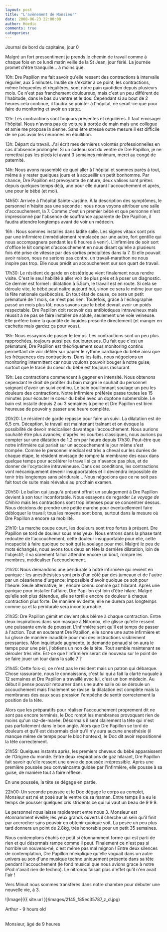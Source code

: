 ```yaml
---
layout: post
title: "L'avènement de Monsieur"
date: 2008-06-23 22:00:00
author: Hoedic
comments: true
categories: 
---
```



Journal de bord du capitaine, jour 0

Malgré un fort pressentiment je prends le chemin de travail comme à chaque fois en ce lundi matin veille de la St Jean, jour férié. La journée promet d'être tranquille... à moins que.

10h: Dre Papillon me fait savoir qu'elle ressent des contractions à intervalle régulier, aux 5 minutes. Inutile de s'exciter à ce point; les contractions, même fréquentes et régulières, sont notre pain quotidien depuis plusieurs mois. Ce n'est pas franchement douloureux, mais c'est un peu différent de l'habitude, dans le bas du ventre et le dos. Cependant si au bout de 2 heures cela continue, il faudra se pointer à l'hôpital, ne serait-ce que pour faire du monitoring et avoir un statut.

12h: Les contractions sont toujours présentes et régulières. Il faut envisager l'hôpital. Nous n'avons pas de voiture à portée de main mais une collègue et amie me propose la sienne. Sans être stressé outre mesure il est difficile de ne pas avoir les neurones en ébullition.

13h: Départ du travail. J'ai écrit mes dernières volontés professionnelles en cas d'absence prolongée. Si un cadeau sort du ventre de Dre Papillon, je ne remettrai pas les pieds ici avant 3 semaines minimum, merci au congé de paternité.

14h: Nous avons rassemblé de quoi aller à l'hôpital et sommes parés à tout, même à y rester quelques jours et à accueillir un petit bonhomme. Par chance, Dre Papillon est prévoyante de nature, deux valises sont prêtes depuis quelques temps déjà, une pour elle durant l'accouchement et après, une pour le bébé (et moi).

14h50: Arrivée à l'hôpital Sainte-Justine. À la description des symptômes, le personnel n'hésite pas une seconde : nous nous voyons attribuer une salle d'accouchement, la 7. Comme c'est un premier bébé et que personne n'est impressionné par l'absence de souffrance apparente de Dre Papillon, il faudra attendre longtemps avant de voir un médecin.

16h : Nous sommes installés dans ladite salle. Les signes vitaux sont pris par une infirmière (immédiatement remplacée par une autre, fort gentille qui nous accompagnera pendant les 8 heures à venir). L'infirmière de soir sort d'office le kit complet d'accouchement en nous disant qu'elle a plusieurs fois été prise de vitesse par des sorties précipitées dans la 7. Si elle pouvait avoir raison, nous ne serions pas contre, un travail-marathon ne nous inspire pas trop. Elle nous prédit un accouchement sur son quart de travail.

17h30: Le résident de garde en obstétrique vient finalement nous rendre visite. C'est le seul habilité à aller voir de plus près et à poser un diagnostic. Ce dernier est formel : dilatation à 5.5cm, le travail est en route. Si cela se déroule vite, le bébé peut naître aujourd'hui, sinon ce sera le même jour que la fête nationale québécoise. En tout état de cause, ce sera un petit prématuré de 1 mois, ce n'est pas rien. Toutefois, grâce à l'échographie passé un mois plus tôt, nous savons que le bébé devrait avoir un poids respectable. Dre Papillon doit recevoir des antibiotiques intraveineux mais réussit à ne pas se faire installer de soluté, seulement une voie veineuse. Elle préfère boire la quantité de liquides prescrite directement (et manger en cachette mais gardez ça pour vous).

18h: Nous essayons de passer le temps. Les contractions sont un peu plus rapprochées, toujours aussi peu douloureuses. Du fait que c'est un prématuré, Dre Papillon est théoriquement sous monitoring continu permettant de voir défiler sur papier le rythme cardiaque du bébé ainsi que les fréquences des contractions. Dans les faits, nous négocions un monitoring intermittent car nous voulons pouvoir bouger à notre guise, surtout que le tracé du coeur du bébé est toujours rassurant.

19h: Les contractions commencent à gagner en intensité. Nous obtenons cependant le droit de profiter du bain malgré le souhait du personnel soignant d'avoir un suivi continu. Le bain bouillonnant soulage un peu les douleurs des contractions. Notre infirmière préférée passe toutes les 15 minutes pour écouter le coeur du bébé avec un doptone submersible. Le bain est installé depuis 2 ou 3 semaines à peine et Dre Papillon est bien heureuse de pouvoir y passer une heure complète.

20h20: Le résident de garde repasse pour faire un suivi. La dilatation est de 6,5 cm. Déception, le travail est maintenant traînant et on évoque la possibilité de devoir médicaliser davantage l'accouchement. Nous aurions souhaité être plus avancés; d'après les courbes classiques, nous aurions pu compter sur une dilatation de 1,2 cm par heure depuis 17h30. Peut-être que notre infirmière qui pariait sur un accouchement le jour même s'est trompée. Comme le personnel médical est très a cheval sur les durées de chaque étape, le résident envisage de rompre la membrane des eaux dans quelque temps pour accélérer le travail si ça n'avance pas plus, et de donner de l'ocytocine intraveineuse. Dans ces conditions, les contractions vont mécaniquement devenir insupportables et il deviendra impossible de tenir très longtemps sans péridurale... Nous négocions que ce ne soit pas fait tout de suite mais réévalué au prochain examen.

20h50: Le ballon qui jusqu'à présent offrait un soulagement à Dre Papillon  devient à son tour inconfortable. Nous essayons de regarder *Le voyage de Chihiro* mais les contractions sont trop intenses pour se concentrer dessus. Nous décidons de prendre une petite marche pour éventuellement faire débloquer le travail; tous les moyens sont bons, surtout dans la mesure où Dre Papillon a encore sa mobilité.

21h10: La marche coupe court, les douleurs sont trop fortes à présent. Dre Papillon se tord de douleur sous mes yeux. Nous entrons dans la phase tant redoutée de l'accouchement, cette douleur insupportable pour elle, cette incapacité à faire quoique ce soit qui la soulage pour moi. Malgré le peu de mots échangés, nous avons tous deux en tête la dernière dilatation, loin de l'objectif; il va sûrement falloir attendre encore un bout, rompre les membres, médicaliser l'accouchement.

21h20: Nous demandons une péridurale à notre infirmière qui revient en panique : les anesthésistes sont pris d'un côté par des jumeaux et de l'autre par un césarienne d'urgence; impossible d'avoir quoique ce soit pour l'heure. Seule alternative, le , encore connu comme gaz hilarant. Après une panique pour installer l'affaire, Dre Papillon est loin d'être hilare. Malgré qu'elle soit plus détendue, elle se tortille encore de douleur à chaque contraction plus forte. De manière évidente, elle ne durera pas longtemps comme ça et la péridurale sera incontournable.

21h35: Dre Papillon gémit et devient plus blême à chaque contraction. Entre deux inspirations dans son masque à Nitronox, elle glisse qu'elle ressent une puissante envie de pousser. L'infirmière sent qu'il est temps de passer à l'action. Tout en soutenant Dre Papillon, elle sonne une autre infirmière et lui glisse de manière inaudible pour moi des instructions visiblement pressantes. Mon inquiétude augmente, je demande penaud si on aura le temps pour une péri, j'obtiens un non de la tête. Tout semble maintenant se dérouler très vite. Est-ce que l'infirmière serait de nouveau sur le point de se faire jouer un tour dans la salle 7 ?

21h45: Cette fois-ci, ce n'est pas le résident mais un patron qui débarque. Chose rassurante, nous le connaissons, c'est lui qui a fait la clarté nuquale à 12 semaines et Dre Papillon a travaillé avec lui, c'est un bon médecin. Au début il pense pouvoir retourner dans une autre salle où se déroule un accouchement mais finalement se ravise: la dilatation est complète mais la membranes des eaux sous pression l'empêche de sentir correctement la position de la tête.

Alors que les préparatifs pour réaliser l'accouchement proprement dit ne sont pas encore terminés, le Doc rompt les membranes provoquant rien de moins qu'un raz-de-marée. Désormais il sent clairement la tête qui n'est pas parfaitement dans le bon angle. Alors que Dre Papillon se tord de douleurs et qu'il est désormais clair qu'il n'y aura aucune anesthésie (il manque même de temps pour le bloc honteux), le Doc dit avoir repositionné la tête correctement.

21h55: Quelques instants après, les premiers cheveux du bébé apparaissent de l'Origine du monde. Entre deux respirations de gaz hilarant, Dre Papillon fait savoir qu'elle ressent une envie de poussée irrépressible. Après une première poussée peu convaincante guidée par l'infirmière, elle pousse à sa guise, de manière tout à faire réflexe.

En une poussée, la tête se dégage en partie.

22h00: Un seconde poussée et le Doc dégage le corps au complet, Monsieur est né et posé sur le ventre de sa maman. Entre temps il a eu le temps de pousser quelques cris stridents ce qui lui vaut un beau  de 9 9 9.

Le personnel nous laisse rapidement entre nous 3. Monsieur est étonnamment éveillé; les yeux grands ouverts il cherche un sein qu'il finit par accrocher sans pouvoir en obtenir quoique soit. La pesée un peu plus tard donnera un point de 2.8kg, très honorable pour un petit 35 semaines.

Nous contemplons ébahis ce petit si étonnamment formé qui est parti de rien et qui désormais rampe comme il peut. Finalement ce n'est pas si horrible un nouveau-né, c'est même pas mal mignon ! Entre deux silences de contemplation, Dre Papillon m'explique qu'elle voguait dans un autre univers au son d'une musique techno uniquement présente dans sa tête pendant l'accouchement (le fond musical que nous avions grace à notre iPod n'avait rien de techno). Le nitronox faisait plus d'effet qu'il n'en avait l'air !

Vers Minuit nous sommes transférés dans notre chambre pour débuter une nouvelle vie, à 3.


![Image]({{ site.url }}/images/2145_f85ec35787_z_d.jpg)
<div class="photoattrib">Arthur - 9 hours old</div>

<br/>Monsieur, âgé de 9 heures
